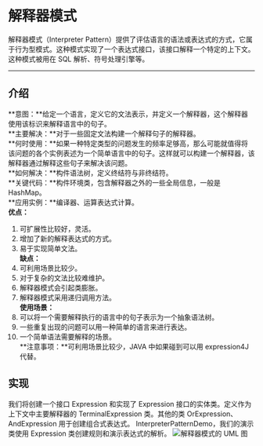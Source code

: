 # 解释器模式
解释器模式（Interpreter Pattern）提供了评估语言的语法或表达式的方式，它属于行为型模式。这种模式实现了一个表达式接口，该接口解释一个特定的上下文。这种模式被用在 SQL 解析、符号处理引擎等。
******
## 介绍
**意图：**给定一个语言，定义它的文法表示，并定义一个解释器，这个解释器使用该标识来解释语言中的句子。  
**主要解决：**对于一些固定文法构建一个解释句子的解释器。  
**何时使用：**如果一种特定类型的问题发生的频率足够高，那么可能就值得将该问题的各个实例表述为一个简单语言中的句子。这样就可以构建一个解释器，该解释器通过解释这些句子来解决该问题。  
**如何解决：**构件语法树，定义终结符与非终结符。  
**关键代码：**构件环境类，包含解释器之外的一些全局信息，一般是 HashMap。  
**应用实例：**编译器、运算表达式计算。  
**优点：**  
1. 可扩展性比较好，灵活。  
2. 增加了新的解释表达式的方式。  
3. 易于实现简单文法。  
**缺点：**  
1. 可利用场景比较少。  
2. 对于复杂的文法比较难维护。  
3. 解释器模式会引起类膨胀。  
4. 解释器模式采用递归调用方法。  
**使用场景：**  
1. 可以将一个需要解释执行的语言中的句子表示为一个抽象语法树。  
2. 一些重复出现的问题可以用一种简单的语言来进行表达。  
3. 一个简单语法需要解释的场景。  
**注意事项：**可利用场景比较少，JAVA 中如果碰到可以用 expression4J 代替。  
## 实现
我们将创建一个接口 Expression 和实现了 Expression 接口的实体类。定义作为上下文中主要解释器的 TerminalExpression 类。其他的类 OrExpression、AndExpression 用于创建组合式表达式。
InterpreterPatternDemo，我们的演示类使用 Expression 类创建规则和演示表达式的解析。
![解释器模式的 UML 图](http://www.runoob.com/wp-content/uploads/2014/08/interpreter_pattern_uml_diagram.jpg)